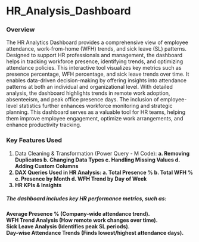 # HR_Analysis_Dashboard
### Overview 
The HR Analytics Dashboard provides a comprehensive view of employee attendance, work-from-home (WFH) trends, and sick leave (SL) patterns. Designed to support HR professionals and management, the dashboard helps in tracking workforce presence, identifying trends, and optimizing attendance policies.
This interactive tool visualizes key metrics such as presence percentage, WFH percentage, and sick leave trends over time. It enables data-driven decision-making by offering insights into attendance patterns at both an individual and organizational level.
With detailed analysis, the dashboard highlights trends in remote work adoption, absenteeism, and peak office presence days. The inclusion of employee-level statistics further enhances workforce monitoring and strategic planning.
This dashboard serves as a valuable tool for HR teams, helping them improve employee engagement, optimize work arrangements, and enhance productivity tracking.
### Key Features Used
1. Data Cleaning & Transformation (Power Query - M Code): <b>a. Removing Duplicates <b> b. Changing Data Types<b> c. Handling Missing Values <b> d. Adding Custom Columns
2. DAX Queries Used in HR Analysis: a. Total Presence %<b> b. Total WFH %  <b>c. Presence by Month <b>d. WFH Trend by Day of Week
3. HR KPIs & Insights
##### The dashboard includes key HR performance metrics, such as:
Average Presence % (Company-wide attendance trend).<b>  
WFH Trend Analysis (How remote work changes over time).<b>  
Sick Leave Analysis (Identifies peak SL periods).<b>  
Day-wise Attendance Trends (Finds lowest/highest attendance days).
